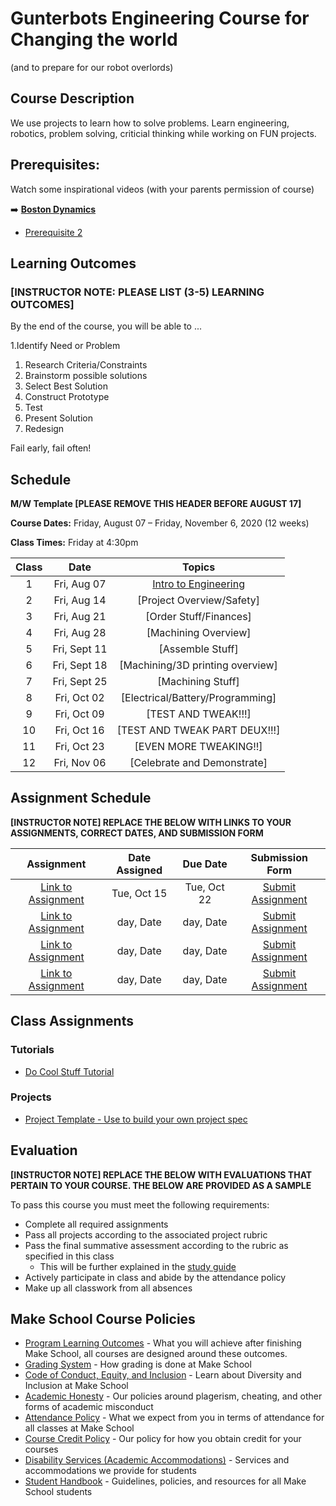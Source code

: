 # Gunterbots Engineering Course for Changing the world
(and to prepare for our robot overlords)

## Course Description

We use projects to learn how to solve problems.  Learn engineering, robotics, problem solving, criticial thinking while working on FUN projects.

## Prerequisites:  
Watch some inspirational videos (with your parents permission of course)

➡️ [**Boston Dynamics**](https://www.youtube.com/watch?v=3OKZ_n8QW4wl ':ignore')

- [Prerequisite 2]()

## Learning Outcomes

### **[INSTRUCTOR NOTE: PLEASE LIST (3-5) LEARNING OUTCOMES]**

By the end of the course, you will be able to ...

1.Identify Need or Problem
1. Research Criteria/Constraints
1. Brainstorm possible solutions
1. Select Best Solution
1. Construct Prototype
1. Test
1. Present Solution
1. Redesign

Fail early, fail often!   

## Schedule


**M/W Template [PLEASE REMOVE THIS HEADER BEFORE AUGUST 17]**

**Course Dates:** Friday, August 07 – Friday, November 6, 2020 (12 weeks)

**Class Times:** Friday at 4:30pm

| Class |          Date          |                 Topics                  |
|:-----:|:----------------------:|:---------------------------------------:|
|  1 |  Fri, Aug 07               | [Intro to Engineering] |
|  2 |  Fri, Aug 14               | [Project Overview/Safety] |
|  3 |  Fri, Aug 21               | [Order Stuff/Finances] |
|  4 |  Fri, Aug 28               | [Machining Overview] |
|  5 |  Fri, Sept 11              | [Assemble Stuff] |
|  6 |  Fri, Sept 18              | [Machining/3D printing overview] |
|  7 |  Fri, Sept 25              | [Machining Stuff] |
|  8 |  Fri, Oct 02               | [Electrical/Battery/Programming] |
|  9 |  Fri, Oct 09               | [TEST AND TWEAK!!!] |
| 10 |  Fri, Oct 16               | [TEST AND TWEAK PART DEUX!!!] |
| 11 |  Fri, Oct 23               | [EVEN MORE TWEAKING!!] |
| 12 |  Fri, Nov 06               | [Celebrate and Demonstrate] |

[Intro to Engineering]: Lessons/Lesson1.md


## Assignment Schedule 

**[INSTRUCTOR NOTE] REPLACE THE BELOW WITH LINKS TO YOUR ASSIGNMENTS, CORRECT DATES, AND SUBMISSION FORM**

|                        Assignment                         | Date Assigned |   Due Date   |            Submission Form           |
|:---------------------------------------------------------:|:-------------:|:------------:|:------------------------------------:|
| [Link to Assignment](makeschool.com)                      |  Tue, Oct 15  |  Tue, Oct 22 | [Submit Assignment](makeschool.com)  |
| [Link to Assignment](makeschool.com)                      |  day, Date    |  day, Date   | [Submit Assignment](makeschool.com)  |
| [Link to Assignment](makeschool.com)                      |  day, Date    |  day, Date   | [Submit Assignment](makeschool.com)  |
| [Link to Assignment](makeschool.com)                      |  day, Date    |  day, Date   | [Submit Assignment](makeschool.com)  |

## Class Assignments

### Tutorials

- [Do Cool Stuff Tutorial]()

### Projects

- [Project Template - Use to build your own project spec](https://github.com/Make-School-Labs/Project-Template)

## Evaluation

**[INSTRUCTOR NOTE] REPLACE THE BELOW WITH EVALUATIONS THAT PERTAIN TO YOUR COURSE. THE BELOW ARE PROVIDED AS A SAMPLE**

To pass this course you must meet the following requirements:

- Complete all required assignments 
- Pass all projects according to the associated project rubric
- Pass the final summative assessment according to the rubric as specified in this class
    - This will be further explained in the [study guide](ADD_STUDY_GUIDE_LNK)
- Actively participate in class and abide by the attendance policy
- Make up all classwork from all absences

## Make School Course Policies

- [Program Learning Outcomes](https://make.sc/program-learning-outcomes) - What you will achieve after finishing Make School, all courses are designed around these outcomes.
- [Grading System](https://make.sc/grading-system) - How grading is done at Make School
- [Code of Conduct, Equity, and Inclusion](https://make.sc/code-of-conduct) - Learn about Diversity and Inclusion at Make School
- [Academic Honesty](https://make.sc/academic-honesty-policy) - Our policies around plagerism, cheating, and other forms of academic misconduct
- [Attendance Policy](https://make.sc/attendance-policy) - What we expect from you in terms of attendance for all classes at Make School
- [Course Credit Policy](https://make.sc/course-credit-policy) - Our policy for how you obtain credit for your courses
- [Disability Services (Academic Accommodations)](https://make.sc/disability-services) - Services and accommodations we provide for students
- [Student Handbook](https://make.sc/student-handbook) - Guidelines, policies, and resources for all Make School students
